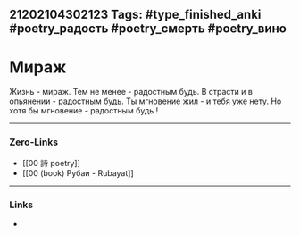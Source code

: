 21202104302123
Tags: #type_finished_anki #poetry_радость #poetry_смерть #poetry_вино
---
# Мираж

Жизнь - мираж. Тем не менее - радостным будь.
В страсти и в опьянении  - радостным будь.
Ты мгновение жил - и тебя уже нету.
Но хотя бы мгновение - радостным будь !

---
### Zero-Links
- [[00 詩 poetry]]
- [[00 (book) Рубаи - Rubayat]]
---
### Links
-